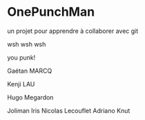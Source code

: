 ﻿# OnePunchMan
un projet pour apprendre à collaborer avec git

wsh wsh wsh

you punk!

Gaétan MARCQ

Kenji LAU

Hugo Megardon

Joliman Iris
 Nicolas Lecouflet
Adriano Knut
